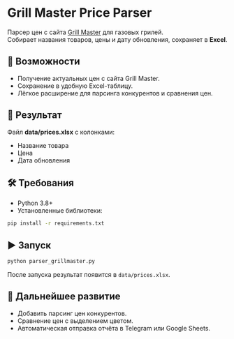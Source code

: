 # Grill Master Price Parser

Парсер цен с сайта [Grill Master](https://grillmaster.dp.ua/hazovi-hryli/) для газовых грилей.  
Собирает названия товаров, цены и дату обновления, сохраняет в **Excel**.

## 🚀 Возможности
- Получение актуальных цен с сайта Grill Master.
- Сохранение в удобную Excel-таблицу.
- Лёгкое расширение для парсинга конкурентов и сравнения цен.

## 📂 Результат
Файл **data/prices.xlsx** с колонками:
- Название товара
- Цена
- Дата обновления

## 🛠 Требования
- Python 3.8+
- Установленные библиотеки:
```bash
pip install -r requirements.txt
```

## ▶ Запуск
```bash
python parser_grillmaster.py
```

После запуска результат появится в `data/prices.xlsx`.

## 📌 Дальнейшее развитие
- Добавить парсинг цен конкурентов.
- Сравнение цен с выделением цветом.
- Автоматическая отправка отчёта в Telegram или Google Sheets.
